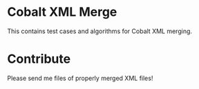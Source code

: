 # Cobalt XML Merge

This contains test cases and algorithms for Cobalt XML merging.

# Contribute

Please send me files of properly merged XML files!